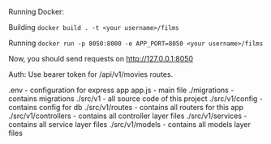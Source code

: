 Running Docker:

Building
``
docker build . -t <your username>/films
``

Running
``
docker run -p 8050:8000 -e APP_PORT=8050 <your username>/films
``

Now, you should send requests on http://127.0.0.1:8050

Auth:
  Use bearer token for /api/v1/movies routes.

.env - configuration for express app
app.js - main file
./migrations - contains migrations
./src/v1 - all source code of this project
./src/v1/config - contains config for db
./src/v1/routes - contains all routers for this app
./src/v1/controllers - contains all controller layer files
./src/v1/services - contains all service layer files
./src/v1/models - contains all models layer files